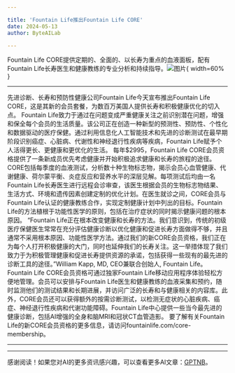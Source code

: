 ```yaml
---

title: 'Fountain Life推出Fountain Life CORE'
date: 2024-05-13
author: ByteAILab

---
```


Fountain Life CORE提供定期的、全面的、以长寿为重点的血液面板，配有Fountain Life长寿医生和健康教练的专业分析和持续指导。![图片](https://ai-techpark.com/wp-content/uploads/2024/05/Founta-960x540.jpg){ width=60% }

---

先进诊断、长寿和预防性健康公司Fountain Life今天宣布推出Fountain Life CORE，这是其新的会员套餐，为数百万美国人提供长寿和积极健康优化的切入点。
Fountain Life致力于通过在问题变成严重健康关注之前识别潜在问题，增强和保全每个会员的生活质量。该公司正在创造一种新型的预测性、预防性、个性化和数据驱动的医疗保健。通过利用信息化人工智能技术和先进的诊断测试在最早期阶段识别癌症、心脏病、代谢性和神经退行性疾病等疾病，Fountain Life赋予个人活得更长、更健康和更优化的生活。
每年$2995，Fountain Life CORE会员资格提供了一条新成员优先考虑健康并开始积极追求健康和长寿的旅程的途径。CORE包括每季度的血液测试，分析数十种生物标志物，揭示会员心血管健康、代谢健康、荷尔蒙平衡、炎症反应和营养水平的深层见解。每项测试后均由一名Fountain Life长寿医生进行远程会诊审查，该医生根据会员的生物标志物结果、生活方式、环境和遗传因素创建定制的优化计划。在医生就诊之间，CORE会员与Fountain Life认证的健康教练合作，实现定制健康计划中列出的目标。Fountain Life的方法植根于功能性医学的原则，包括在治疗症状的同时揭示健康问题的根本原因。
“Fountain Life正在根本改变健康和长寿的方法。我们意识到，传统的初级医疗保健医生常常在充分评估健康诊断以优化健康和促进长寿方面做得不够，并且通常不采用根本原因、功能性医学方法。通过我们的新CORE会员资格，我们正在为每个人打开积极健康的大门，同时也延伸我们的长寿关注。这一举措体现了我们致力于为积极管理健康和促进长寿提供资源的承诺，包括获得一些现有的最先进的诊断工具的途径。”William Kapp, MD, CEO兼联合创始人, Fountain Life。
Fountain Life CORE会员资格可通过独家Fountain Life移动应用程序体验轻松方便地管理。会员可以安排与Fountain Life医生和健康教练的血液采集和预约，随时监测他们的测试结果和长期进展，并访问广泛的长寿和与健康相关的内容库。此外，CORE会员还可以获得额外的按需诊断测试，以检测无症状的心脏疾病、癌症、神经退行性疾病和代谢功能障碍。Fountain Life中心提供一些当今最先进的健康诊断，包括AI增强的全身和脑MRI和冠状CT血管造影。
要了解有关Fountain Life的新CORE会员资格的更多信息，请访问fountainlife.com/core-membership。

---
---
感谢阅读！如果您对AI的更多资讯感兴趣，可以查看更多AI文章：[GPTNB](https://gptnb.com)。